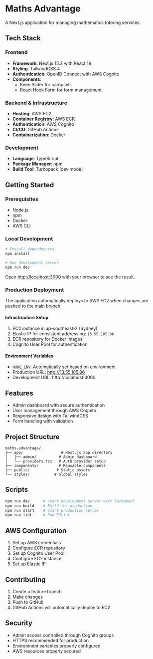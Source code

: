 # Maths Advantage

A Next.js application for managing mathematics tutoring services.

## Tech Stack

### Frontend

- **Framework**: Next.js 15.2 with React 19
- **Styling**: TailwindCSS 4
- **Authentication**: OpenID Connect with AWS Cognito
- **Components**:
  - Keen Slider for carousels
  - React Hook Form for form management

### Backend & Infrastructure

- **Hosting**: AWS EC2
- **Container Registry**: AWS ECR
- **Authentication**: AWS Cognito
- **CI/CD**: GitHub Actions
- **Containerization**: Docker

### Development

- **Language**: TypeScript
- **Package Manager**: npm
- **Build Tool**: Turbopack (dev mode)

## Getting Started

### Prerequisites

- Node.js
- npm
- Docker
- AWS CLI

### Local Development

```bash
# Install dependencies
npm install

# Run development server
npm run dev
```

Open [http://localhost:3000](http://localhost:3000) with your browser to see the result.

### Production Deployment

The application automatically deploys to AWS EC2 when changes are pushed to the main branch.

#### Infrastructure Setup

1. EC2 instance in ap-southeast-2 (Sydney)
2. Elastic IP for consistent addressing: `13.55.185.86`
3. ECR repository for Docker images
4. Cognito User Pool for authentication

#### Environment Variables

- `NODE_ENV`: Automatically set based on environment
- Production URL: http://13.55.185.86
- Development URL: http://localhost:3000

## Features

- Admin dashboard with secure authentication
- User management through AWS Cognito
- Responsive design with TailwindCSS
- Form handling with validation

## Project Structure

```
maths-advantage/
├── app/                 # Next.js app directory
│   ├── admin/          # Admin dashboard
│   └── providers.tsx   # Auth provider setup
├── components/         # Reusable components
├── public/            # Static assets
└── styles/           # Global styles
```

## Scripts

```bash
npm run dev      # Start development server with Turbopack
npm run build    # Build for production
npm run start    # Start production server
npm run lint     # Run ESLint
```

## AWS Configuration

1. Set up AWS credentials
2. Configure ECR repository
3. Set up Cognito User Pool
4. Configure EC2 instance
5. Set up Elastic IP

## Contributing

1. Create a feature branch
2. Make changes
3. Push to GitHub
4. GitHub Actions will automatically deploy to EC2

## Security

- Admin access controlled through Cognito groups
- HTTPS recommended for production
- Environment variables properly configured
- AWS resources properly secured
